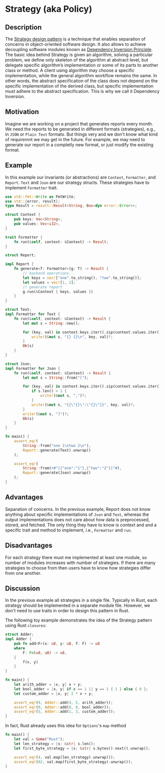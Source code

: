 # Strategy (aka Policy)

## Description

The [Strategy design pattern](https://en.wikipedia.org/wiki/Strategy_pattern) is a technique that enables separation of concerns in object-oriented software design.
It also allows to achieve decoupling software modules known as [Dependency Inversion Principle](https://en.wikipedia.org/wiki/Dependency_inversion_principle).
The basic idea behind Strategy is given an algorithm, solving a particular problem, we define only skeleton of the algorithm at abstract level, but delegate specific algorithm’s implementation or some of its parts to another class or method.
A client using algorithm may choose a specific implementation, while the general algorithm workflow remains the same.
In other words, the abstract specification of the class does not depend on the specific implementation of the derived class, but specific implementation must adhere to the abstract specification.
This is why we call it Dependency Inversion.

## Motivation

Imagine we are working on a project that generates reports every month. 
We need the reports to be generated in different formats (strategies), e.g., in `JSON` or `Plain Text` formats. 
But things very and we don't know what kind of requiremnt we may get in the future. 
For example, we may need to generate our report in a completly new format, 
or just modify the existing format. 
## Example

In this example our invariants (or abstractions) are `Context`, `Formatter`, and `Report`. 
`Text` and `Json` are our strategy structs. 
These strategies have to implement `Formatter` trait.

```rust
use std::fmt::Write as FmtWrite;
use std::{error, result};
type Result = result::Result<String, Box<dyn error::Error>>;

struct Context {
    pub keys: Vec<String>,
    pub values: Vec<i32>,
}

trait Formatter {
    fn run(&self, context: &Context) -> Result;
}

struct Report;

impl Report {
    fn generate<T: Formatter>(g: T) -> Result {
        // backend operations...
        let keys = vec!["one".to_string(), "two".to_string()];
        let values = vec![1, 2];
        // generate report
        g.run(&Context { keys, values })
    }
}

struct Text;
impl Formatter for Text {
    fn run(&self, context: &Context) -> Result {
        let mut s = String::new();

        for (key, val) in context.keys.iter().zip(context.values.iter()) {
            write!(&mut s, "{} {}\n", key, val)?;
        }
        Ok(s)
    }
}

struct Json;
impl Formatter for Json {
    fn run(&self, context: &Context) -> Result {
        let mut s = String::from("[");

        for (key, val) in context.keys.iter().zip(context.values.iter()) {
            if s.len() > 1 {
                write!(&mut s, ",")?;
            }
            write!(&mut s, "{{\"{}\":\"{}\"}}", key, val)?;
        }
        write!(&mut s, "]")?;
        Ok(s)
    }
}

fn main() {
    assert_eq!(
        String::from("one 1\ntwo 2\n"),
        Report::generate(Text).unwrap()
    );

    assert_eq!(
        String::from(r#"[{"one":"1"},{"two":"2"}]"#),
        Report::generate(Json).unwrap()
    );
}

```


## Advantages

Separation of concerns. In the previous example, Report does not know anything about specific implementations of `Json` and `Text`, whereas the output implementations does not care about how data is preprocessed, stored, and fetched. 
The only thing they have to know is context and and a specific trait and method to implement, i.e., `Formatter` and `run`. 

## Disadvantages

For each strategy there must me implemented at least one module, so number of modules increases with number of strategies.
If there are many strategies to choose from then users have to know how strategies differ from one another.

## Discussion

In the previous example all strategies in a single file.
Typically in Rust, each strategy should be implemented in a separate module file.
However, we don't need to use traits in order to design this pattern in Rust.

The following toy example demonstrates the idea of the Strategy pattern using Rust `closures`:

```rust
struct Adder;
impl Adder {
    pub fn add<F>(x: u8, y: u8, f: F) -> u8
    where
        F: Fn(u8, u8) -> u8,
    {
        f(x, y)
    }
}

fn main() {
    let arith_adder = |x, y| x + y;
    let bool_adder = |x, y| if x == 1 || y == 1 { 1 } else { 0 };
    let custom_adder = |x, y| 2 * x + y;

    assert_eq!(9, Adder::add(4, 5, arith_adder));
    assert_eq!(0, Adder::add(0, 0, bool_adder));
    assert_eq!(5, Adder::add(1, 3, custom_adder));
}

```

In fact, Rust already uses this idea for `Options`'s `map` method

```rust
fn main() {
    let val = Some("Rust");
    let len_strategy = |s: &str| s.len();
    let first_byte_strategy = |s: &str| s.bytes().next().unwrap();

    assert_eq!(4, val.map(len_strategy).unwrap());
    assert_eq!(82, val.map(first_byte_strategy).unwrap());
}

```
